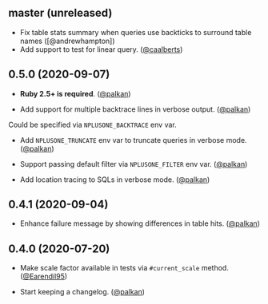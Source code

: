## master (unreleased)

- Fix table stats summary when queries use backticks to surround table names ([@andrewhampton])
- Add support to test for linear query. ([@caalberts][])

## 0.5.0 (2020-09-07)

- **Ruby 2.5+ is required**. ([@palkan][])

- Add support for multiple backtrace lines in verbose output. ([@palkan][])

Could be specified via `NPLUSONE_BACKTRACE` env var.

- Add `NPLUSONE_TRUNCATE` env var to truncate queries in verbose mode. ([@palkan][])

- Support passing default filter via `NPLUSONE_FILTER` env var. ([@palkan][])

- Add location tracing to SQLs in verbose mode. ([@palkan][])

## 0.4.1 (2020-09-04)

- Enhance failure message by showing differences in table hits. ([@palkan][])

## 0.4.0 (2020-07-20)

- Make scale factor available in tests via `#current_scale` method. ([@Earendil95][])

- Start keeping a changelog. ([@palkan][])

[@Earendil95]: https://github.com/Earendil95
[@palkan]: https://github.com/palkan
[@caalberts]: https://github.com/caalberts
